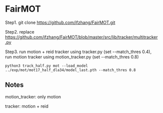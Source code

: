 # FairMOT

Step1.  git clone https://github.com/ifzhang/FairMOT.git


Step2. replace https://github.com/ifzhang/FairMOT/blob/master/src/lib/tracker/multitracker.py


Step3. run motion + reid tracker using tracker.py (set --match_thres 0.4), run motion tracker using motion_tracker.py (set --match_thres 0.8)
```
python3 track_half.py mot --load_model ../exp/mot/mot17_half_dla34/model_last.pth --match_thres 0.8
```


## Notes
motion_tracker: only motion

tracker: motion + reid
